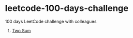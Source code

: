 # leetcode-100-days-challenge
100 days LeetCode challenge with colleagues

1. [Two Sum](https://leetcode.com/problems/two-sum/)

